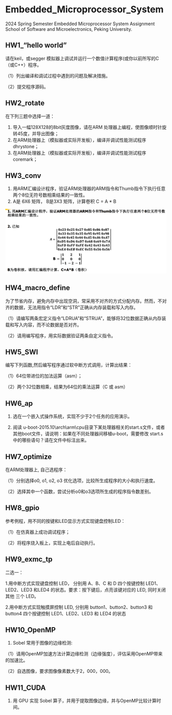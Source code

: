 # Embedded_Microprocessor_System
2024 Spring Semester Embedded Microprocessor System Assignment  School of Software and Microelectronics, Peking University.

## HW1_“hello world”

请在keil，或segger 模拟器上调试并运行一个数值计算程序(或你以前所写的C（或C++）程序。

（1）列出编译和调试过程中遇到的问题及解决措施。

（2）提交程序源码。



## HW2_rotate

在下列三题中选择一道：

1. 导入一幅128X128的8bit灰度图像，请在ARM 处理器上编程，使图像顺时针旋转45度，并导出图像；
2. 在ARM处理器上（模拟器或实际开发板），编译并调试性能测试程序dhrystone；
3. 在ARM处理器上（模拟器或实际开发板），编译并调试性能测试程序coremark；



## HW3_conv

1. 用ARM汇编设计程序，验证ARM处理器的ARM指令和Thumb指令下执行任意两个8位无符号数相乘结果的一致性。
2. A是 6X6 矩阵， B是3X3 矩阵，计算卷积 C = A * B



![HW3_conv](images/HW3_conv.png)



## HW4_macro_define

为了节省内存，避免内存中出现空洞，常采用不对齐的方式分配内存。然而，不对齐的数据，无法用指令“LDR”和“STR”正确从内存装载和写入内存。

  （1）请编写两条宏定义指令“LDRUA”和“STRUA”，能够将32位数据正确从内存装载和写入内容，而不论数据是否对齐。

  （2）请用编写程序，用实际数据验证两条自定义指令。



## HW5_SWI

编写下列函数,然后编写程序通过软中断方式调用，计算出结果：

 （1）64位带进位的加法运算（asm）；

 （2）两个32位数相乘，结果为64位的乘法运算（C 或 asm）



## HW6_ap

1. 选在一个嵌入式操作系统，实现不少于2个任务的应用演示。

2. 阅读 u-boot-2015.10\arch\arm\cpu目录下某处理器相关的start.s文件，或者其他boot文件，请说明：如果在不同处理器间移植u-boot，需要修改 start.s中的哪些语句？请在文件中标注出来。



## HW7_optimize

在ARM处理器上, 自己选程序：

（1）分别选择o0, o1, o2, o3 优化选项，比较所生成程序的大小和执行速度。

（2）选择其中一个函数，尝试分析o0和o3选项所生成的程序指令数差别。



## HW8_gpio

参考例程，用不同的按键和LED显示方式实现键盘控制LED：

（1）在仿真器上成功调试程序；

（2）将程序烧入板上，实现上电后自动执行。



## HW9_exmc_tp

二选一：

1.用中断方式实现键盘控制 LED， 分别用 A、B、C 和 D 四个按键控制 LED1、LED2、LED3 和LED4 的状态。要求：按下键后，点亮该键对应的 LED, 同时关闭其他 三个 LED。

2.用中断方式实现触摸屏控制 LED, 分别用 button1、button2、button3 和 button4 四个按键控制 LED1、LED2、LED3 和 LED4 的状态



## HW10_OpenMP

1. Sobel 常用于图像的边缘检测:

 （1）请用OpenMP加速方法计算边缘检测（边缘强度），评估采用OpenMP带来的加速比。

 （2）自选图像，要求图像像素数大于2，000，000。



## HW11_CUDA

1. 用 GPU 实现 Sobel 算子，并用于提取图像边缘，并与OpenMP比较计算时间。
